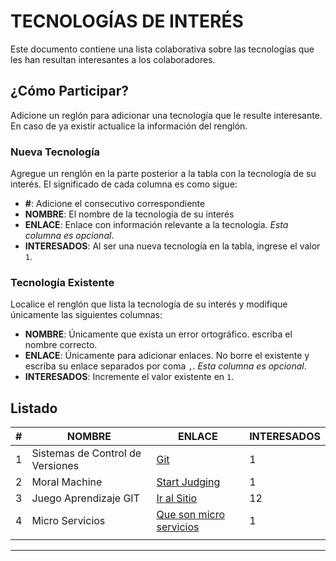 # TECNOLOGÍAS DE INTERÉS

Este documento contiene una lista colaborativa sobre las tecnologías que les han resultan interesantes a los colaboradores.

## ¿Cómo Participar?

Adicione un reglón para adicionar una tecnología que le resulte interesante. En caso de ya existir actualice la información del renglón.

### Nueva Tecnología

Agregue un renglón en la parte posterior a la tabla con la tecnología de su interés. El significado de cada columna es como sigue:

- **#**: Adicione el consecutivo correspondiente
- **NOMBRE**: El nombre de la tecnología de su interés
- **ENLACE**: Enlace con información relevante a la tecnología. _Esta columna es opcional_.
- **INTERESADOS**: Al ser una nueva tecnología en la tabla, ingrese el valor `1`.

### Tecnología Existente

Localice el renglón que lista la tecnología de su interés y modifique únicamente las siguientes columnas:

- **NOMBRE**: Únicamente que exista un error ortográfico. escriba el nombre correcto.
- **ENLACE**: Únicamente para adicionar enlaces. No borre el existente y escriba su enlace separados por coma `,`. _Esta columna es opcional_.
- **INTERESADOS**: Incremente el valor existente en `1`.

## Listado

|#| NOMBRE | ENLACE | INTERESADOS |
|-|-|-|-|
|1|Sistemas de Control de Versiones|[Git](https://git-scm.com/)|1|
|2|Moral Machine|[Start Judging](https://www.moralmachine.net/)|1|
|3|Juego Aprendizaje GIT|[Ir al Sitio](https://learngitbranching.js.org/?locale=es_AR)|12|
|4|Micro Servicios|[Que son micro servicios](https://aws.amazon.com/es/microservices/#:~:text=Los%20microservicios%20son%20un%20enfoque,servicios%20son%20equipos%20peque%C3%B1os%20independientes.)|1|
|||||

---
